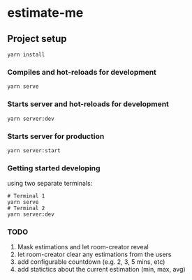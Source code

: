 # estimate-me

## Project setup
```
yarn install
```

### Compiles and hot-reloads for development
```
yarn serve
```

### Starts server and hot-reloads for development
```
yarn server:dev
```

### Starts server for production
```
yarn server:start
```

### Getting started developing
using two separate terminals:
```
# Terminal 1
yarn serve
# Terminal 2
yarn server:dev
```

### TODO
1. Mask estimations and let room-creator reveal
1. let room-creator clear any estimations from the users
1. add configurable countdown (e.g. 2, 3, 5 mins, etc)
1. add statictics about the current estimation (min, max, avg)
